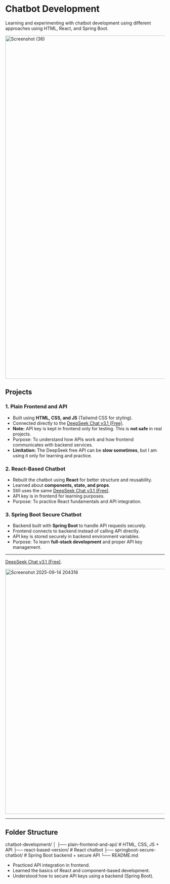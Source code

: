 # Chatbot Development

Learning and experimenting with chatbot development using different approaches using HTML, React, and Spring Boot.

<img width="1920" height="1080" alt="Screenshot (36)" src="https://github.com/user-attachments/assets/4c5a1fd7-6f0e-440a-aa4e-828b9965830e" />


## Projects

### 1. Plain Frontend and API
- Built using **HTML, CSS, and JS** (Tailwind CSS for styling).  
- Connected directly to the [DeepSeek Chat v3.1 (Free)](https://openrouter.ai/deepseek/deepseek-chat-v3.1:free).  
- **Note:** API key is kept in frontend only for testing. This is **not safe** in real projects.  
- Purpose: To understand how APIs work and how frontend communicates with backend services.  
- **Limitation:** The DeepSeek free API can be **slow sometimes**, but I am using it only for learning and practice.

### 2. React-Based Chatbot
- Rebuilt the chatbot using **React** for better structure and reusability.  
- Learned about **components, state, and props**.  
- Still uses the same [DeepSeek Chat v3.1 (Free)](https://openrouter.ai/deepseek/deepseek-chat-v3.1:free).  
- API key is in frontend for learning purposes.  
- Purpose: To practice React fundamentals and API integration.

### 3. Spring Boot Secure Chatbot
- Backend built with **Spring Boot** to handle API requests securely.  
- Frontend connects to backend instead of calling API directly.  
- API key is stored securely in backend environment variables.  
- Purpose: To learn **full-stack development** and proper API key management.

---
[DeepSeek Chat v3.1 (Free)](https://openrouter.ai/deepseek/deepseek-chat-v3.1:free).  

<img width="1085" height="771" alt="Screenshot 2025-09-14 204316" src="https://github.com/user-attachments/assets/2f992a7c-36c2-4746-aa19-96999e1f5b42" />


---
## Folder Structure
chatbot-development/
│
├── plain-frontend-and-api/       # HTML, CSS, JS + API
├── react-based-version/          # React chatbot
├── springboot-secure-chatbot/    # Spring Boot backend + secure API
└── README.md


- Practiced API integration in frontend.  
- Learned the basics of React and component-based development.  
- Understood how to secure API keys using a backend (Spring Boot). 
